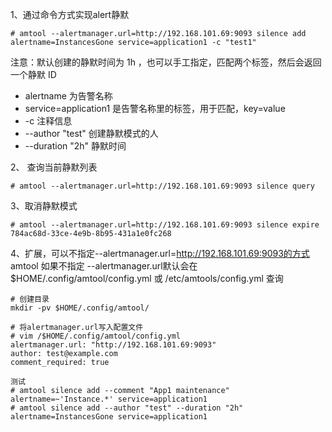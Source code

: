 1、通过命令方式实现alert静默
```
# amtool --alertmanager.url=http://192.168.101.69:9093 silence add alertname=InstancesGone service=application1 -c "test1"
```  
注意：默认创建的静默时间为 1h ，也可以手工指定，匹配两个标签，然后会返回一个静默 ID  
- alertname 为告警名称
- service=application1 是告警名称里的标签，用于匹配，key=value
- -c  注释信息  
- --author "test" 创建静默模式的人
- --duration "2h" 静默时间


2、 查询当前静默列表
```
# amtool --alertmanager.url=http://192.168.101.69:9093 silence query
```  

3、取消静默模式  
```
# amtool --alertmanager.url=http://192.168.101.69:9093 silence expire 784ac68d-33ce-4e9b-8b95-431a1e0fc268
```  

4、扩展，可以不指定--alertmanager.url=http://192.168.101.69:9093的方式  
amtool 如果不指定 --alertmanager.url默认会在 $HOME/.config/amtool/config.yml 或 /etc/amtools/config.yml 查询  
```
# 创建目录
mkdir -pv $HOME/.config/amtool/

# 将alertmanager.url写入配置文件
# vim /$HOME/.config/amtool/config.yml
alertmanager.url: "http://192.168.101.69:9093"
author: test@example.com
comment_required: true

测试
# amtool silence add --comment "App1 maintenance" alertname=~'Instance.*' service=application1
# amtool silence add --author "test" --duration "2h" alertname=InstancesGone service=application1
```  

